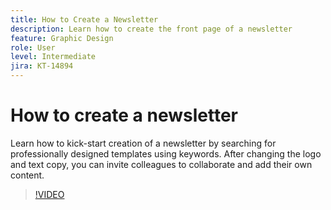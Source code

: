 ```yaml
---
title: How to Create a Newsletter
description: Learn how to create the front page of a newsletter
feature: Graphic Design
role: User
level: Intermediate
jira: KT-14894
---
```

# How to create a newsletter

Learn how to kick-start creation of a newsletter by searching for professionally designed templates using keywords. After changing the logo and text copy, you can invite colleagues to collaborate and add their own content.

>[!VIDEO](https://video.tv.adobe.com/v/3427120?quality=12&learn=on&hidetitle=true)
